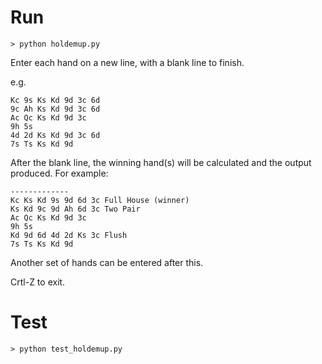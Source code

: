 # Run

```
> python holdemup.py
```

Enter each hand on a new line, with a blank line to finish.

e.g.

```
Kc 9s Ks Kd 9d 3c 6d
9c Ah Ks Kd 9d 3c 6d
Ac Qc Ks Kd 9d 3c
9h 5s
4d 2d Ks Kd 9d 3c 6d
7s Ts Ks Kd 9d

```

After the blank line, the winning hand(s) will be calculated and the output produced. For example:

```
-------------
Kc Ks Kd 9s 9d 6d 3c Full House (winner)
Ks Kd 9c 9d Ah 6d 3c Two Pair
Ac Qc Ks Kd 9d 3c
9h 5s
Kd 9d 6d 4d 2d Ks 3c Flush
7s Ts Ks Kd 9d
```

Another set of hands can be entered after this. 

Crtl-Z to exit.


# Test

```
> python test_holdemup.py
```
